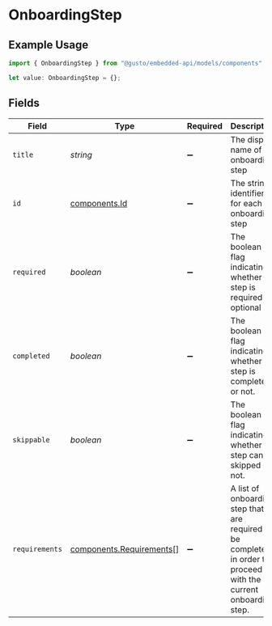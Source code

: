 # OnboardingStep

## Example Usage

```typescript
import { OnboardingStep } from "@gusto/embedded-api/models/components";

let value: OnboardingStep = {};
```

## Fields

| Field                                                                                                             | Type                                                                                                              | Required                                                                                                          | Description                                                                                                       |
| ----------------------------------------------------------------------------------------------------------------- | ----------------------------------------------------------------------------------------------------------------- | ----------------------------------------------------------------------------------------------------------------- | ----------------------------------------------------------------------------------------------------------------- |
| `title`                                                                                                           | *string*                                                                                                          | :heavy_minus_sign:                                                                                                | The display name of the onboarding step                                                                           |
| `id`                                                                                                              | [components.Id](../../models/components/id.md)                                                                    | :heavy_minus_sign:                                                                                                | The string identifier for each onboarding step                                                                    |
| `required`                                                                                                        | *boolean*                                                                                                         | :heavy_minus_sign:                                                                                                | The boolean flag indicating whether the step is required or optional                                              |
| `completed`                                                                                                       | *boolean*                                                                                                         | :heavy_minus_sign:                                                                                                | The boolean flag indicating whether the step is completed or not.                                                 |
| `skippable`                                                                                                       | *boolean*                                                                                                         | :heavy_minus_sign:                                                                                                | The boolean flag indicating whether the step can be skipped or not.                                               |
| `requirements`                                                                                                    | [components.Requirements](../../models/components/requirements.md)[]                                              | :heavy_minus_sign:                                                                                                | A list of onboarding step that are required to be completed in order to proceed with the current onboarding step. |